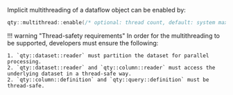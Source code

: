 
Implicit multithreading of a dataflow object can be enabled by:
```cpp
qty::multithread::enable(/* optional: thread count, default: system max. */);
```
!!! warning "Thread-safety requirements"
    In order for the multithreading to be supported, developers must ensure the following:

    1. `qty::dataset::reader` must partition the dataset for parallel processing.
    2. `qty::dataset::reader` and `qty::column::reader` must access the underlying dataset in a thread-safe way.
    2. `qty::column::definition` and `qty::query::definition` must be thread-safe.